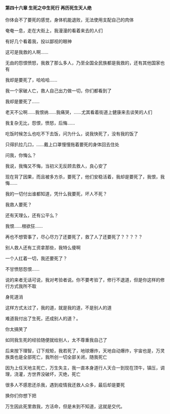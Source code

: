 #### 第四十六章 生死之中生死行 再历死生天人绝


你体会不了要死的感觉，身体机能退败，无法使用支配自己的肉体

奄奄一息，走在大街上，我漫漫的看着来去的人们

有好几个看着我，投以鄙视的眼神

这可是我救的人啊……

无由的怨恨愤怒，我救了那么多人，乃至全国全民族都是我救的，还有其他国家也有

我却是要死了，哈哈哈……

我一个家破人亡，救人自己出力做一切，你们都看到了


我却是要死了……

老天不公啊……我恨纳……我痛哭，……尤其看着街道上健康来去谈笑的人们


我复杂无比，怨恨，愤怒，后悔……

吃饭时候怎么也吃不下去饭，问为什么，说我快死了，没有我的饭了

只得扒拉几口，……戴上口罩慢慢拖着要死的身体回去住处


问我，你悔么？

我说，我悔又不悔，当初义无反顾去救人，良心安了

现在背了因果，而且被多方杀，要死了，他们安稳活着，我却是要死了，我恨，我悔……


我的一切付出谁都知道，凭什么我要死，坏人不死？

我救人要死？

还有天理么，还有公平么？

我恨……根欲狂……

再也不想管事了，尽心尽力了还要死了，救了人了还要死了？？？？？


别人救人还有工资拿那些，我特么傻啊

一个人扛着一切，我还要死了？

不甘愤怒怨恨……


说的来者无话可说，我对考验者说。你不要考验了，修行不退道，但是你这样的修行方式我所不取

身死道消

这样方式太过了，我的道，就是我的道，不是别人的道

难道我付出了生死，还成别人的道？。

你太搞笑了

如同我生死的经验随便就给别人，太不尊重我自己了


后来按下理智，订下规矩，我若死了，地球爆炸，天地自动爆炸，宇宙也是，万灵族类也是全部死亡，我所创一切全部关闭，随我死亡

因为上任天地主死亡，万生失主，我一直本身道行人天合一到现在顶牛，镇压，调理，浇灌，方世界没破坏，灭绝，死亡


很多人不感恩还杀我，遇到疫情我还救人众多，最后却是要死


换你们你想下把

万生因此死里救我，方活命，但是未到不知道，这就是交代。




